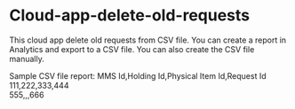 # Cloud-app-delete-old-requests
 
 This cloud app delete old requests from CSV file.
 You can create a report in Analytics and export to a CSV file.
 You can also create the CSV file manually.
 
 Sample CSV file report:
  MMS Id,Holding Id,Physical Item Id,Request Id<br>
  111,222,333,444<br>
  555,,,666


